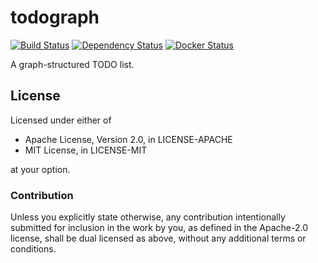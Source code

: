 todograph
=========

[![Build Status](https://travis-ci.org/remexre/todograph.svg?branch=master)](https://travis-ci.org/remexre/todograph) [![Dependency Status](https://deps.rs/repo/github/remexre/todograph/status.svg)](https://deps.rs/repo/github/remexre/todograph) [![Docker Status](https://img.shields.io/docker/build/remexre/todograph.svg?style=flat)](https://hub.docker.com/r/remexre/todograph)

A graph-structured TODO list.

License
-------

Licensed under either of

-	Apache License, Version 2.0, in LICENSE-APACHE
-	MIT License, in LICENSE-MIT

at your option.

### Contribution

Unless you explicitly state otherwise, any contribution intentionally submitted for inclusion in the work by you, as defined in the Apache-2.0 license, shall be dual licensed as above, without any additional terms or conditions.
